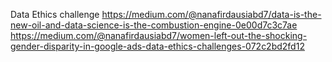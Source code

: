 Data Ethics challenge
https://medium.com/@nanafirdausiabd7/data-is-the-new-oil-and-data-science-is-the-combustion-engine-0e00d7c3c7ae
https://medium.com/@nanafirdausiabd7/women-left-out-the-shocking-gender-disparity-in-google-ads-data-ethics-challenges-072c2bd2fd12